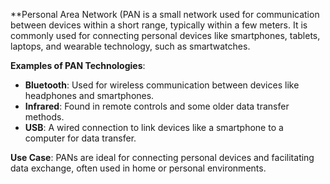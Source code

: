 **Personal Area Network (PAN is a small network used for communication between devices within a short range, typically within a few meters. It is commonly used for connecting personal devices like smartphones, tablets, laptops, and wearable technology, such as smartwatches. 

**Examples of PAN Technologies**:
- **Bluetooth**: Used for wireless communication between devices like headphones and smartphones.
- **Infrared**: Found in remote controls and some older data transfer methods.
- **USB**: A wired connection to link devices like a smartphone to a computer for data transfer.

**Use Case**: PANs are ideal for connecting personal devices and facilitating data exchange, often used in home or personal environments.

